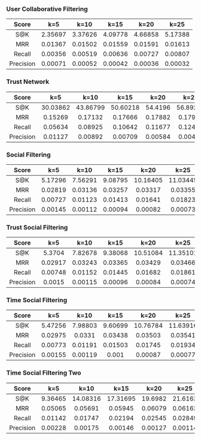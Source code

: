 ### User Collaborative Filtering

|Score|k=5|k=10|k=15|k=20|k=25|
|:-:|:-:|:-:|:-:|:-:|:-:|
|S@K|2.35697|3.37626|4.09778|4.66858|5.17388|
|MRR|0.01367|0.01502|0.01559|0.01591|0.01613|
|Recall|0.00356|0.00519|0.00636|0.00727|0.00807|
|Precision|0.00071|0.00052|0.00042|0.00036|0.00032|

### Trust Network

|Score|k=5|k=10|k=15|k=20|k=25|
|:-:|:-:|:-:|:-:|:-:|:-:|
|S@K|30.03862|43.86799|50.60218|54.4196|56.89247|
|MRR|0.15269|0.17132|0.17666|0.17882|0.17991|
|Recall|0.05634|0.08925|0.10642|0.11677|0.12409|
|Precision|0.01127|0.00892|0.00709|0.00584|0.00496|

### Social Filtering

|Score|k=5|k=10|k=15|k=20|k=25|
|:-:|:-:|:-:|:-:|:-:|:-:|
|S@K|5.17296|7.56291|9.08795|10.16405|11.03445|
|MRR|0.02819|0.03136|0.03257|0.03317|0.03355|
|Recall|0.00727|0.01123|0.01413|0.01641|0.01823|
|Precision|0.00145|0.00112|0.00094|0.00082|0.00073|

### Trust Social Filtering

|Score|k=5|k=10|k=15|k=20|k=25|
|:-:|:-:|:-:|:-:|:-:|:-:|
|S@K|5.3704|7.82678|9.38068|10.51084|11.35101|
|MRR|0.02917|0.03243|0.03365|0.03429|0.03466|
|Recall|0.00748|0.01152|0.01445|0.01682|0.01861|
|Precision|0.0015|0.00115|0.00096|0.00084|0.00074|

### Time Social Filtering

|Score|k=5|k=10|k=15|k=20|k=25|
|:-:|:-:|:-:|:-:|:-:|:-:|
|S@K|5.47256|7.98803|9.60699|10.76784|11.63916|
|MRR|0.02975|0.0331|0.03438|0.03503|0.03541|
|Recall|0.00773|0.01191|0.01503|0.01745|0.01934|
|Precision|0.00155|0.00119|0.001|0.00087|0.00077|

### Time Social Filtering Two

|Score|k=5|k=10|k=15|k=20|k=25|
|:-:|:-:|:-:|:-:|:-:|:-:|
|S@K|9.36465|14.08316|17.31695|19.6982|21.6163|
|MRR|0.05065|0.05691|0.05945|0.06079|0.06163|
|Recall|0.01142|0.01747|0.02194|0.02545|0.02849|
|Precision|0.00228|0.00175|0.00146|0.00127|0.00114|

